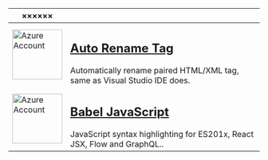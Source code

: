 | ××××××                                                                                                                                                                                                                                                                                                 |                                                                                                                                                                                                       |
| ------------------------------------------------------------------------------------------------------------------------------------------------------------------------------------------------------------------------------------------------------------------------------------------------------ | ----------------------------------------------------------------------------------------------------------------------------------------------------------------------------------------------------- |
| <a href="https://marketplace.visualstudio.com/items?itemName=formulahendry.auto-rename-tag"><img width="100" src="https://formulahendry.gallerycdn.vsassets.io/extensions/formulahendry/auto-rename-tag/0.1.10/1644319230173/Microsoft.VisualStudio.Services.Icons.Default" alt="Azure Account">       | <h2><a href="https://marketplace.visualstudio.com/items?itemName=formulahendry.auto-rename-tag">Auto Rename Tag</a></h2>Automatically rename paired HTML/XML tag, same as Visual Studio IDE does.     |
| <a href="https://marketplace.visualstudio.com/items?itemName=mgmcdermott.vscode-language-babel"><img width="100" src="https://mgmcdermott.gallerycdn.vsassets.io/extensions/mgmcdermott/vscode-language-babel/0.0.36/1643656897832/Microsoft.VisualStudio.Services.Icons.Default" alt="Azure Account"> | <h2><a href="https://marketplace.visualstudio.com/items?itemName=mgmcdermott.vscode-language-babel">Babel JavaScript</a></h2>JavaScript syntax highlighting for ES201x, React JSX, Flow and GraphQL.. |
